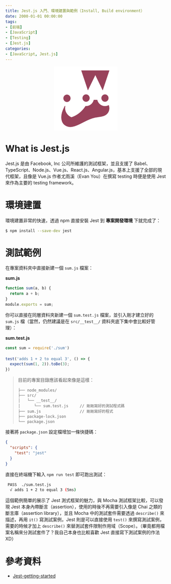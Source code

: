 ```yaml
---
title: Jest.js 入門、環境建置與範例（Install, Build environment）
date: 2000-01-01 00:00:00
tags:
- [前端]
- [JavaScript]
- [Testing]
- [Jest.js]
categories: 
- [JavaScript, Jest.js]
---
```


<div style="display:flex;justify-content:center;">
  <img style="object-fit:cover;" src='/images/Jest/jest-logo.png' width='200px' height='200px' />
</div>

# What is Jest.js
Jest.js 是由 Facebook, Inc 公司所維護的測試框架，並且支援了 Babel、TypeScript、Node.js、Vue.js、React.js、Angular.js，基本上支援了全部的現代框架，且像是 Vue.js 作者尤雨溪（Evan You）在撰寫 testing 時便是使用 Jest 來作為主要的 testing framework。

# 環境建置
環境建置非常的快速，透過 npm 直接安裝 Jest 到 **專案開發環境** 下就完成了：
```bash
$ npm install --save-dev jest
```

# 測試範例
在專案資料夾中直接新建一個 `sum.js` 檔案：

**sum.js**
```javascript
function sum(a, b) {
  return a + b;
}
module.exports = sum;
```

你可以直接在同層資料夾新建一個 `sum.test.js` 檔案，並引入剛才建立好的 `sum.js` 檔（當然，仍然建議是在 `src/__test__/` 資料夾底下集中會比較好管理）：

**sum.test.js**
```javascript
const sum = require('./sum')

test('adds 1 + 2 to equal 3', () => {
  expect(sum(1, 2)).toBe(3);
})
```

> 目前的專案目錄應該看起來像是這樣：
> ```
> ├── node_modules/
> ├── src/
> │   └── __test__/
> │      └── sum.test.js     // 剛剛寫好的測試程式碼
> ├── sum.js                 // 剛剛寫好的程式
> ├── package-lock.json
> └── package.json
> ```

接著將 `package.json` 設定檔增加一條快捷碼：

```json
{
  "scripts": {
    "test": "jest"
  }
}
```

直接在終端機下輸入 `npm run test` 即可跑出測試：

```bash
 PASS  ./sum.test.js
  √ adds 1 + 2 to equal 3 (5ms)
```

這個範例簡單的展示了 Jest 測式框架的魅力，與 Mocha 測試框架比較，可以發現 Jest 本身內帶斷言（assertion），使用的時後不再需要引入像是 Chai 之類的斷言庫（assertion library），並且 Mocha 中的測試套件需要透過 `describe()` 來描述，再用 `it()` 寫測試案例，Jest 則是可以直接使用 `test()` 來撰寫測試案例，需要的時候才加上 `describe()` 來替測試套件限制作用域（Scope）。（畢竟都用檔案名稱來分測試套件了？我自己本身也比較喜歡 Jest 直接寫下測試案例的作法 XD）

# 參考資料

- [Jest-getting-started](https://jestjs.io/docs/zh-Hans/getting-started.html)